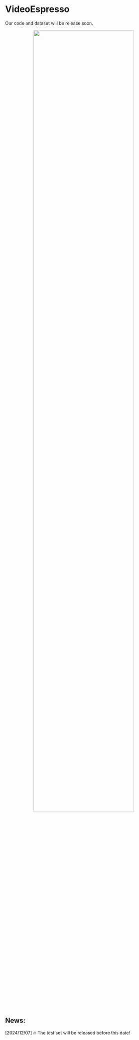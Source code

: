 # VideoEspresso
Our code and dataset will be release soon.

<p align="center" width="100%">
<img src="https://i.postimg.cc/LXzVcgFP/Wechat-IMG197.jpg"  width="80%" height="80%">
</p>

## News:
[2024/12/07] 🔥 The test set will be released before this date!
